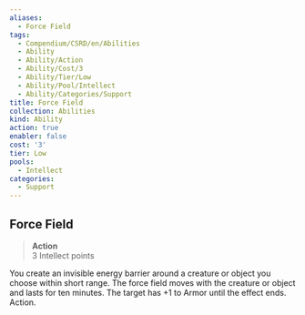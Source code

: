 ```yaml
---
aliases:
  - Force Field
tags:
  - Compendium/CSRD/en/Abilities
  - Ability
  - Ability/Action
  - Ability/Cost/3
  - Ability/Tier/Low
  - Ability/Pool/Intellect
  - Ability/Categories/Support
title: Force Field
collection: Abilities
kind: Ability
action: true
enabler: false
cost: '3'
tier: Low
pools:
  - Intellect
categories:
  - Support
---
```

## Force Field  
>**Action**  
>3 Intellect points
  
You create an invisible energy barrier around a creature or object you choose within short range. The force field moves with the creature or object and lasts for ten minutes. The target has +1 to Armor until the effect ends. Action.